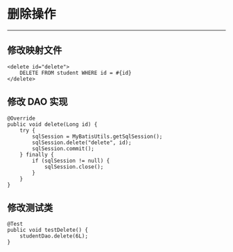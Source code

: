 # 删除操作

---

## 修改映射文件

```
<delete id="delete">
    DELETE FROM student WHERE id = #{id}
</delete>
```

## 修改 DAO 实现

```
@Override
public void delete(Long id) {
    try {
        sqlSession = MyBatisUtils.getSqlSession();
        sqlSession.delete("delete", id);
        sqlSession.commit();
    } finally {
        if (sqlSession != null) {
            sqlSession.close();
        }
    }
}
```

## 修改测试类

```
@Test
public void testDelete() {
    studentDao.delete(6L);
}
```